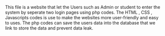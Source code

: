 This file is a website that let the Users such as Admin or student to enter the system by seperate two login pages using php codes.
The HTML , CSS , Javascripts codes is use to make the websites more user-friendly and easy to uses.
The  php codes can save the users data into the database that we link to store the data and prevent data leak.
